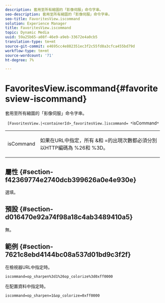 ```yaml
---
description: 套用至所有縮圖的「影像伺服」命令字串。
seo-description: 套用至所有縮圖的「影像伺服」命令字串。
seo-title: FavoritesView.iscommand
solution: Experience Manager
title: FavoritesView.iscommand
topic: Dynamic Media
uuid: 59a25b65-a08f-46e9-a9eb-33672e4a0cb5
translation-type: tm+mt
source-git-commit: e4695cc4e882351ec3f2c55fd8a3cfca455bd79d
workflow-type: tm+mt
source-wordcount: '71'
ht-degree: 7%

---
```



# FavoritesView.iscommand{#favoritesview-iscommand}

套用至所有縮圖的「影像伺服」命令字串。

` [FavoritesView.|<containerId>_favoritesView.]iscommand= *`isCommand`*`

<table id="table_2B109D2F91E64B5382B31921C3780FA5"> 
 <tbody> 
  <tr> 
   <td colname="col1"> <p><span class="codeph"><span class="varname"> isCommand</span></span> </p> </td> 
   <td colname="col2"> <p> 如果在URL中指定，所有<span class="codeph"> &amp;</span>和<span class="codeph"> =</span>的出現次數都必須分別以HTTP編碼為<span class="codeph"> %26</span>和<span class="codeph"> %3D</span>。 </p> </td> 
  </tr> 
 </tbody> 
</table>

## 屬性 {#section-f42369774e2740dcb399626a0e4e930e}

選填。

## 預設 {#section-d016470e92a74f98a18c4ab3489410a5}

無。

## 範例 {#section-7621c8ebd4144bc08a537d01bd9c3f2f}

在檢視器URL中指定時。

`iscommand=op_sharpen%3d1%26op_colorize%3d0xff0000`

在配置資料中指定時。

`iscommand=op_sharpen=1&op_colorize=0xff0000`
